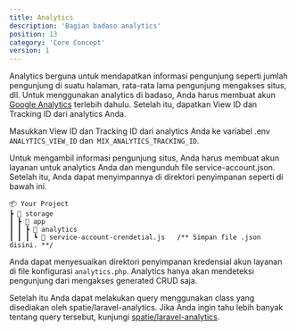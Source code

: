 ```yaml
---
title: Analytics
description: 'Bagian badaso analytics'
position: 13
category: 'Core Concept'
version: 1
---
```


Analytics berguna untuk mendapatkan informasi pengunjung seperti jumlah pengunjung di suatu halaman, rata-rata lama pengunjung mengakses situs, dll. Untuk menggunakan analytics di badaso, Anda harus membuat akun [Google Analytics](https://analytics.google.com/analytics/web) terlebih dahulu. Setelah itu, dapatkan View ID dan Tracking ID dari analytics Anda.

Masukkan View ID dan Tracking ID dari analytics Anda ke variabel .env `ANALYTICS_VIEW_ID` dan` MIX_ANALYTICS_TRACKING_ID`.

Untuk mengambil informasi pengunjung situs, Anda harus membuat akun layanan untuk analytics Anda dan mengunduh file service-account.json. Setelah itu, Anda dapat menyimpannya di direktori penyimpanan seperti di bawah ini.

```
📦 Your Project
┣ 📂 storage
┃ ┣ 📂 app
┃ ┃ ┣ 📂 analytics
┃ ┃ ┃ ┗ 📜 service-account-crendetial.js   /** Simpan file .json disini. **/
```

<alert>
Anda dapat menyesuaikan direktori penyimpanan kredensial akun layanan di file konfigurasi <code>analytics.php</code>.
</alert>

<alert>
Analytics hanya akan mendeteksi pengunjung dari mengakses generated CRUD saja.
</alert>

Setelah itu Anda dapat melakukan query menggunakan class yang disediakan oleh spatie/laravel-analytics. Jika Anda ingin tahu lebih banyak tentang query tersebut, kunjungi [spatie/laravel-analytics](https://github.com/spatie/laravel-analytics).
